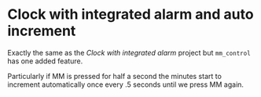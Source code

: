 # Clock with integrated alarm and auto increment
Exactly the same as the *Clock with integrated alarm* project but `mm_control` has one added feature.

Particularly if MM is pressed for half a second the minutes start to increment automatically once every .5 seconds until we press MM again.